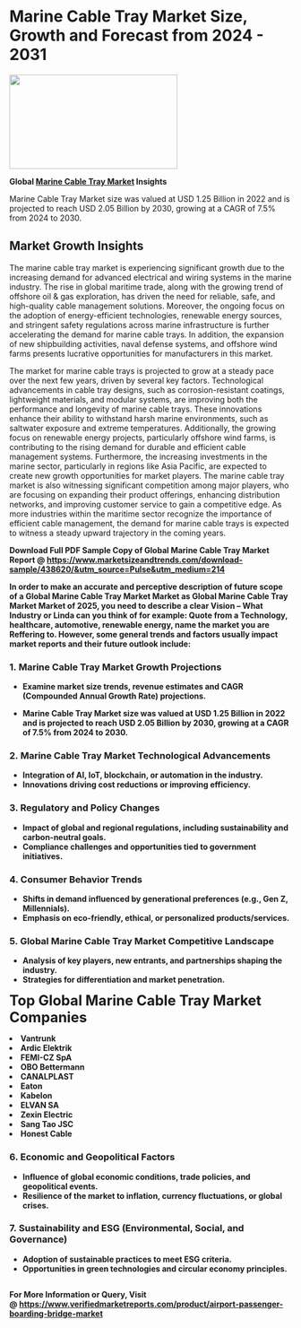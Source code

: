 <H1>Marine Cable Tray Market Size, Growth and Forecast from 2024 - 2031</H1><img class="aligncenter size-medium wp-image-584254" src="https://thirdeyenews.in/wp-content/uploads/2024/09/Global-Market-Research-300x168.jpeg" alt="" width="300" height="168" /><p><strong>Global&nbsp;<a href="https://www.marketsizeandtrends.com/download-sample/438620/&amp;utm_source=Pulse&amp;utm_medium=214">Marine Cable Tray Market</a> Insights</strong></p><p>Marine Cable Tray Market size was valued at USD 1.25 Billion in 2022 and is projected to reach USD 2.05 Billion by 2030, growing at a CAGR of 7.5% from 2024 to 2030.</p><p><h2>Market Growth Insights</h2> <p>The marine cable tray market is experiencing significant growth due to the increasing demand for advanced electrical and wiring systems in the marine industry. The rise in global maritime trade, along with the growing trend of offshore oil & gas exploration, has driven the need for reliable, safe, and high-quality cable management solutions. Moreover, the ongoing focus on the adoption of energy-efficient technologies, renewable energy sources, and stringent safety regulations across marine infrastructure is further accelerating the demand for marine cable trays. In addition, the expansion of new shipbuilding activities, naval defense systems, and offshore wind farms presents lucrative opportunities for manufacturers in this market.</p> <p><strong></strong></p> <p>The market for marine cable trays is projected to grow at a steady pace over the next few years, driven by several key factors. Technological advancements in cable tray designs, such as corrosion-resistant coatings, lightweight materials, and modular systems, are improving both the performance and longevity of marine cable trays. These innovations enhance their ability to withstand harsh marine environments, such as saltwater exposure and extreme temperatures. Additionally, the growing focus on renewable energy projects, particularly offshore wind farms, is contributing to the rising demand for durable and efficient cable management systems. Furthermore, the increasing investments in the marine sector, particularly in regions like Asia Pacific, are expected to create new growth opportunities for market players. The marine cable tray market is also witnessing significant competition among major players, who are focusing on expanding their product offerings, enhancing distribution networks, and improving customer service to gain a competitive edge. As more industries within the maritime sector recognize the importance of efficient cable management, the demand for marine cable trays is expected to witness a steady upward trajectory in the coming years. <p><strong></p><p><span class=""><strong>Download Full PDF Sample Copy of Global Marine Cable Tray Market Report</strong> @ <a href="https://www.marketsizeandtrends.com/download-sample/438620/&amp;utm_source=Pulse&amp;utm_medium=214" target="_blank">https://www.marketsizeandtrends.com/download-sample/438620/&amp;utm_source=Pulse&amp;utm_medium=214</a></span></p><p>In order to make an accurate and perceptive description of future scope of a Global&nbsp;Marine Cable Tray Market Market as Global&nbsp;Marine Cable Tray Market Market of 2025, you need to describe a clear Vision &ndash; What Industry or Linda can you think of for example: Quote from a Technology, healthcare, automotive, renewable energy, name the market you are Reffering to. However, some general trends and factors usually impact market reports and their future outlook include:</p><h3>1.&nbsp;<strong>Marine Cable Tray Market Growth Projections</strong></h3><ul><li>Examine market size trends, revenue estimates and CAGR (Compounded Annual Growth Rate) projections.</li><li><p>Marine Cable Tray Market size was valued at USD 1.25 Billion in 2022 and is projected to reach USD 2.05 Billion by 2030, growing at a CAGR of 7.5% from 2024 to 2030.</p></li></ul><h3>2.&nbsp;<strong>Marine Cable Tray Market Technological Advancements</strong></h3><ul><li>Integration of AI, IoT, blockchain, or automation in the industry.</li><li>Innovations driving cost reductions or improving efficiency.</li></ul><h3>3.&nbsp;<strong>Regulatory and Policy Changes</strong></h3><ul><li>Impact of global and regional regulations, including sustainability and carbon-neutral goals.</li><li>Compliance challenges and opportunities tied to government initiatives.</li></ul><h3>4.&nbsp;<strong>Consumer Behavior Trends</strong></h3><ul><li>Shifts in demand influenced by generational preferences (e.g., Gen Z, Millennials).</li><li>Emphasis on eco-friendly, ethical, or personalized products/services.</li></ul><h3>5.&nbsp;<strong>Global Marine Cable Tray Market Competitive Landscape</strong></h3><ul><li>Analysis of key players, new entrants, and partnerships shaping the industry.</li><li>Strategies for differentiation and market penetration.</li></ul><p data-pm-slice="1 1 []"><span style="color: inherit; font-family: inherit; font-size: 25px;">Top Global Marine Cable Tray Market Companies</span></p><div class="" data-test-id=""><p><li>Vantrunk</li><li> Ardic Elektrik</li><li> FEMI-CZ SpA</li><li> OBO Bettermann</li><li> CANALPLAST</li><li> Eaton</li><li> Kabelon</li><li> ELVAN SA</li><li> Zexin Electric</li><li> Sang Tao JSC</li><li> Honest Cable</li></p></div><h3>6.&nbsp;<strong>Economic and Geopolitical Factors</strong></h3><ul><li>Influence of global economic conditions, trade policies, and geopolitical events.</li><li>Resilience of the market to inflation, currency fluctuations, or global crises.</li></ul><h3>7.&nbsp;<strong>Sustainability and ESG (Environmental, Social, and Governance)</strong></h3><ul><li>Adoption of sustainable practices to meet ESG criteria.</li><li>Opportunities in green technologies and circular economy principles.</li></ul><h2><strong style="font-size: 14px;">For More Information or Query, Visit @&nbsp;</strong><a style="background-color: #ffffff; font-size: 14px;" href="https://www.marketsizeandtrends.com/report/marine-cable-tray-market/" target="_blank">https://www.verifiedmarketreports.com/product/airport-passenger-boarding-bridge-market</a></h2>
